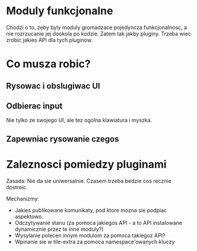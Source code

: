 Moduly funkcjonalne
===================

Chodzi o to, zeby byly moduly gromadzace pojedyncza funkcjonalnosc, a nie
rozrzucanie jej dookola po kodzie. Zatem tak jakby pluginy. Trzeba wiec zrobic
jakies API dla tych pluginow.

Co musza robic?
===============

Rysowac i obslugiwac UI
-----------------------

Odbierac input
--------------

Nie tylko ze swojego UI, ale tez ogolna klawiatura i myszka.

Zapewniac rysowanie czegos
--------------------------

Zaleznosci pomiedzy pluginami
=============================

Zasada: Nie da sie uniwersalnie. Czasem trzeba bedzie cos recznie dostroic.

Mechanizmy:

- Jakies publikowane komunikaty, pod ktore mozna sie podpiac aspektowo.
- Odczytywanie stanu (za pomoca jakiegos API - a to API instalowane dynamicznie
  przez te inne moduly?)
- Wysylanie polecen innym modulom za pomoca takiegoz API?
- Wpinanie sie w tile-extra za pomoca namespace'owanych kluczy
